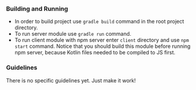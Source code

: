 ### Building and Running
- In order to build project use `gradle build` command in the root project directory.
- To run server module use `gradle run` command.
- To run client module with npm server enter `client` directory and use `npm start` command. Notice that you should build this module before running npm server, because Kotlin files needed to be compiled to JS first.

### Guidelines
There is no specific guidelines yet. Just make it work!
